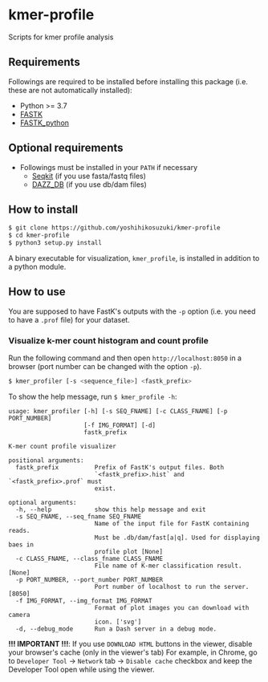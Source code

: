 # kmer-profile
Scripts for kmer profile analysis

## Requirements

Followings are required to be installed before installing this package (i.e. these are not automatically installed):

- Python >= 3.7
- [FASTK](https://github.com/thegenemyers/FASTK)
- [FASTK_python](https://github.com/yoshihikosuzuki/FASTK_python)

## Optional requirements

- Followings must be installed in your `PATH` if necessary
  - [Seqkit](https://bioinf.shenwei.me/seqkit/) (if you use fasta/fastq files)
  - [DAZZ_DB](https://github.com/thegenemyers/DAZZ_DB) (if you use db/dam files)

## How to install 

```bash
$ git clone https://github.com/yoshihikosuzuki/kmer-profile
$ cd kmer-profile
$ python3 setup.py install
```

A binary executable for visualization, `kmer_profile`, is installed in addition to a python module.

## How to use

You are supposed to have FastK's outputs with the `-p` option (i.e. you need to have a `.prof` file) for your dataset.

### Visualize k-mer count histogram and count profile

Run the following command and then open `http://localhost:8050` in a browser (port number can be changed with the option `-p`).

```bash
$ kmer_profiler [-s <sequence_file>] <fastk_prefix>
```

To show the help message, run `$ kmer_profile -h`:

```text
usage: kmer_profiler [-h] [-s SEQ_FNAME] [-c CLASS_FNAME] [-p PORT_NUMBER]
                     [-f IMG_FORMAT] [-d]
                     fastk_prefix

K-mer count profile visualizer

positional arguments:
  fastk_prefix          Prefix of FastK's output files. Both
                        `<fastk_prefix>.hist` and `<fastk_prefix>.prof` must
                        exist.

optional arguments:
  -h, --help            show this help message and exit
  -s SEQ_FNAME, --seq_fname SEQ_FNAME
                        Name of the input file for FastK containing reads.
                        Must be .db/dam/fast[a|q]. Used for displaying baes in
                        profile plot [None]
  -c CLASS_FNAME, --class_fname CLASS_FNAME
                        File name of K-mer classification result. [None]
  -p PORT_NUMBER, --port_number PORT_NUMBER
                        Port number of localhost to run the server. [8050]
  -f IMG_FORMAT, --img_format IMG_FORMAT
                        Format of plot images you can download with camera
                        icon. ['svg']
  -d, --debug_mode      Run a Dash server in a debug mode.
```

**!!! IMPORTANT !!!**: If you use `DOWNLOAD HTML` buttons in the viewer, disable your browser's cache (only in the viewer's tab) For example, in Chrome, go to `Developer Tool` → `Network` tab → `Disable cache` checkbox and keep the Developer Tool open while using the viewer.
